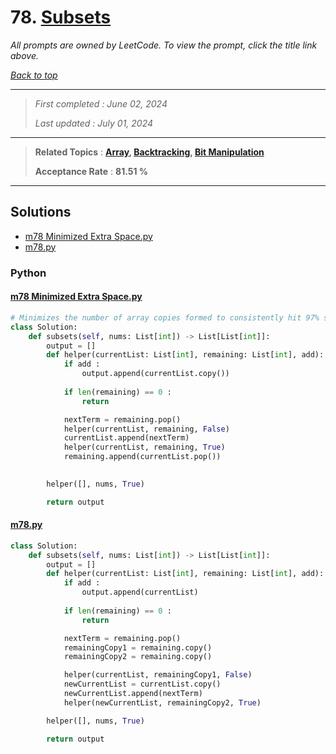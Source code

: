 # 78. [Subsets](<https://leetcode.com/problems/subsets>)

*All prompts are owned by LeetCode. To view the prompt, click the title link above.*

*[Back to top](<../README.md>)*

------

> *First completed : June 02, 2024*
>
> *Last updated : July 01, 2024*

------

> **Related Topics** : **[Array](<by_topic/Array.md>), [Backtracking](<by_topic/Backtracking.md>), [Bit Manipulation](<by_topic/Bit Manipulation.md>)**
>
> **Acceptance Rate** : **81.51 %**

------

## Solutions

- [m78 Minimized Extra Space.py](<../my-submissions/m78 Minimized Extra Space.py>)
- [m78.py](<../my-submissions/m78.py>)
### Python
#### [m78 Minimized Extra Space.py](<../my-submissions/m78 Minimized Extra Space.py>)
```Python
# Minimizes the number of array copies formed to consistently hit 97% space efficiency
class Solution:
    def subsets(self, nums: List[int]) -> List[List[int]]:
        output = []
        def helper(currentList: List[int], remaining: List[int], add):
            if add :
                output.append(currentList.copy())
            
            if len(remaining) == 0 :
                return

            nextTerm = remaining.pop()
            helper(currentList, remaining, False)
            currentList.append(nextTerm)
            helper(currentList, remaining, True)
            remaining.append(currentList.pop())
            

        helper([], nums, True)

        return output
```

#### [m78.py](<../my-submissions/m78.py>)
```Python
class Solution:
    def subsets(self, nums: List[int]) -> List[List[int]]:
        output = []
        def helper(currentList: List[int], remaining: List[int], add):
            if add :
                output.append(currentList)
            
            if len(remaining) == 0 :
                return

            nextTerm = remaining.pop()
            remainingCopy1 = remaining.copy()
            remainingCopy2 = remaining.copy()

            helper(currentList, remainingCopy1, False)
            newCurrentList = currentList.copy()
            newCurrentList.append(nextTerm)
            helper(newCurrentList, remainingCopy2, True)

        helper([], nums, True)

        return output
```

